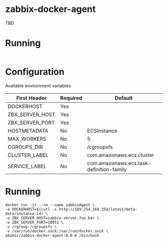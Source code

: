 # zabbix-docker-agent

TBD

# Running
```shell
```

# Configuration

Available environment variables

| First Header    | Required | Default                                  |
| --------------- | -------- | ---------------------------------------- |
| DOCKERHOST      | Yes      |                                          |
| ZBX_SERVER_HOST | Yes      |                                          |
| ZBX_SERVER_PORT | Yes      |                                          |
| HOSTMETADATA    | No       | ECSInstance                              |
| MAX_WORKERS     | No       | 5                                        |
| CGROUPS_DIR     | No       | /cgroupsfs                               |
| CLUSTER_LABEL   | No       | com.amazonaws.ecs.cluster                |
| SERVICE_LABEL   | No       | com.amazonaws.ecs.task-definition-family |

# Running

```shell
docker run -it --rm --name zabbixAgent \
-e DOCKERHOST=$(curl -s http://169.254.169.254/latest/meta-data/instance-id) \
-e ZBX_SERVER_HOST=zabbix-server.foo.bar \
-e ZBX_SERVER_PORT=10051 \
-v /cgroup:/cgroupsfs \
-v /var/run/docker.sock:/var/run/docker.sock \
akomic/zabbix-docker-agent:0.0.6 /bin/bash
```
